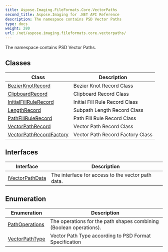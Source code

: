 ```yaml
---
title: Aspose.Imaging.FileFormats.Core.VectorPaths
second_title: Aspose.Imaging for .NET API Reference
description: The namespace contains PSD Vector Paths
type: docs
weight: 280
url: /net/aspose.imaging.fileformats.core.vectorpaths/
---
```

The namespace contains PSD Vector Paths.

## Classes

| Class | Description |
| --- | --- |
| [BezierKnotRecord](./bezierknotrecord/) | Bezier Knot Record Class |
| [ClipboardRecord](./clipboardrecord/) | Clipboard Record Class |
| [InitialFillRuleRecord](./initialfillrulerecord/) | Initial Fill Rule Record Class |
| [LengthRecord](./lengthrecord/) | Subpath Length Record Class |
| [PathFillRuleRecord](./pathfillrulerecord/) | Path Fill Rule Record Class |
| [VectorPathRecord](./vectorpathrecord/) | Vector Path Record Class |
| [VectorPathRecordFactory](./vectorpathrecordfactory/) | Vector Path Record Factory Class |
## Interfaces

| Interface | Description |
| --- | --- |
| [IVectorPathData](./ivectorpathdata/) | The interface for access to the vector path data. |
## Enumeration

| Enumeration | Description |
| --- | --- |
| [PathOperations](./pathoperations/) | The operations for the path shapes combining (Boolean operations). |
| [VectorPathType](./vectorpathtype/) | Vector Path Type according to PSD Format Specification |


